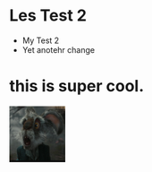 # Les Test 2
- My Test 2
- Yet anotehr change
# this is super cool.

<img src="images/marchhare.png" style="height: 100px; width:100px;"/>

